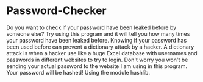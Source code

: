 # Password-Checker

Do you want to check if your password have been leaked before by someone else? 
Try using this program and it will tell you how many times your password have been leaked before.
Knowing if your password has been used before can prevent a dictionary attack by a hacker.
A dictionary attack is when a hacker use like a huge Excel database with usernames and passwords in different websites to try to login.
Don't worry you won't be sending your actual password to the website I am using in this program. Your password will be hashed! Using the module hashlib.

